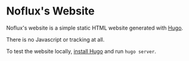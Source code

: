 Noflux's Website
==================

Noflux's website is a simple static HTML website generated with [Hugo](https://gohugo.io/).

There is no Javascript or tracking at all.

To test the website locally, [install Hugo](https://gohugo.io/getting-started/quick-start/) and run `hugo server`.
